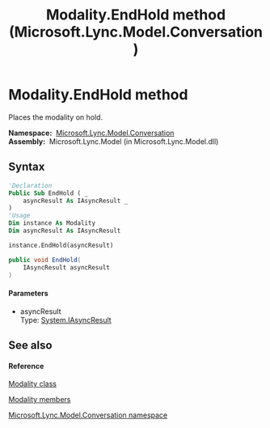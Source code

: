 ﻿---
title: Modality.EndHold method  (Microsoft.Lync.Model.Conversation)
TOCTitle: 'EndHold method '
ms:assetid: M:Microsoft.Lync.Model.Conversation.Modality.EndHold(System.IAsyncResult)_DI_3_UC_OCS14MrefLyncWPF
ms:mtpsurl: https://msdn.microsoft.com/en-us/library/microsoft.lync.model.conversation.modality.endhold(v=office.15)
ms:contentKeyID: 48599080
ms.date: 07/28/2014
mtps_version: v=office.15
f1_keywords:
- Microsoft.Lync.Model.Conversation.Modality.EndHold
dev_langs:
- CSharp
- JScript
- VB
- other
---

# Modality.EndHold method

Places the modality on hold.

**Namespace:**  [Microsoft.Lync.Model.Conversation](microsoft-lync-model-conversation-namespace_2.md)  
**Assembly:**  Microsoft.Lync.Model (in Microsoft.Lync.Model.dll)

## Syntax

``` vb
'Declaration
Public Sub EndHold ( _
    asyncResult As IAsyncResult _
)
'Usage
Dim instance As Modality
Dim asyncResult As IAsyncResult

instance.EndHold(asyncResult)
```

``` csharp
public void EndHold(
    IAsyncResult asyncResult
)
```

#### Parameters

  - asyncResult  
    Type: [System.IAsyncResult](http://msdn2.microsoft.com/en-us/library/ft8a6455)  

## See also

#### Reference

[Modality class](modality-class-microsoft-lync-model-conversation_2.md)

[Modality members](modality-members-microsoft-lync-model-conversation_2.md)

[Microsoft.Lync.Model.Conversation namespace](microsoft-lync-model-conversation-namespace_2.md)

